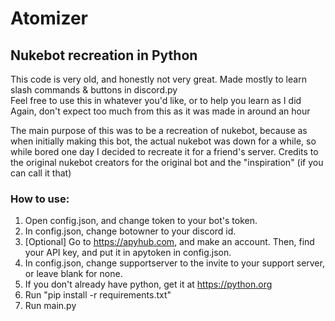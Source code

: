 # Atomizer
## Nukebot recreation in Python

This code is very old, and honestly not very great. Made mostly to learn slash commands & buttons in discord.py   
Feel free to use this in whatever you'd like, or to help you learn as I did   
Again, don't expect too much from this as it was made in around an hour   

The main purpose of this was to be a recreation of nukebot, because as when initially making this bot, the actual nukebot was down for a while, so while bored one day I decided to recreate it for a friend's server. Credits to the original nukebot creators for the original bot and the "inspiration" (if you can call it that)   

### How to use:
1. Open config.json, and change token to your bot's token.
2. In config.json, change botowner to your discord id.
3. [Optional] Go to https://apyhub.com, and make an account.
Then, find your API key, and put it in apytoken in config.json.
4. In config.json, change supportserver to the invite to your support server, or leave blank for none.
5. If you don't already have python, get it at https://python.org
6. Run "pip install -r requirements.txt"
7. Run main.py

